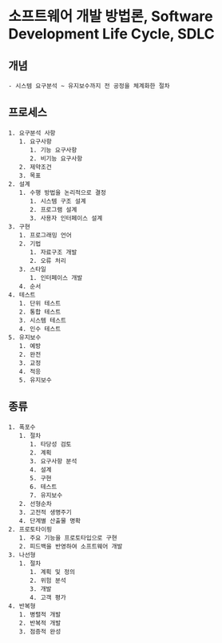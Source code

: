 # 소프트웨어 개발 방법론, Software Development Life Cycle, SDLC

## 개념

    - 시스템 요구분석 ~ 유지보수까지 전 공정을 체계화한 절차

## 프로세스

    1. 요구분석 사항
       1. 요구사항
          1. 기능 요구사항
          2. 비기능 요구사항
       2. 제약조건
       3. 목표
    2. 설계
       1. 수행 방법을 논리적으로 결정
          1. 시스템 구조 설계
          2. 프로그램 설계
          3. 사용자 인터페이스 설계
    3. 구현
       1. 프로그래밍 언어
       2. 기법
          1. 자료구조 개발
          2. 오류 처리
       3. 스타일
          1. 인터페이스 개발
       4. 순서
    4. 테스트
       1. 단위 테스트
       2. 통합 테스트
       3. 시스템 테스트
       4. 인수 테스트
    5. 유지보수
       1. 예방
       2. 완전
       3. 교정
       4. 적응
       5. 유지보수

## 종류

    1. 폭포수
       1. 절차
          1. 타당성 검토
          2. 계획
          3. 요구사항 분석
          4. 설계
          5. 구현  
          6. 테스트
          7. 유지보수
       2. 선형순차
       3. 고전적 생명주기
       4. 단계별 산출물 명확
    2. 프로토타이핑
       1. 주요 기능을 프로토타입으로 구현
       2. 피드백을 반영하여 소프트웨어 개발
    3. 나선형
       1. 절차
          1. 계획 및 정의
          2. 위험 분석
          3. 개발
          4. 고객 평가
    4. 반복형
       1. 병렬적 개발
       2. 반복적 개발
       3. 점증적 완성